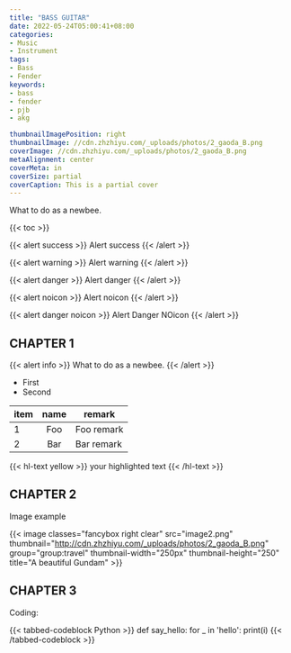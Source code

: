 ```yaml
---
title: "BASS GUITAR"
date: 2022-05-24T05:00:41+08:00
categories:
- Music
- Instrument
tags:
- Bass
- Fender
keywords:
- bass
- fender
- pjb
- akg 

thumbnailImagePosition: right
thumbnailImage: //cdn.zhzhiyu.com/_uploads/photos/2_gaoda_B.png
coverImage: //cdn.zhzhiyu.com/_uploads/photos/2_gaoda_B.png
metaAlignment: center
coverMeta: in
coverSize: partial
coverCaption: This is a partial cover
---
```

<!-- some more -->
What to do as a newbee.

{{< toc >}}


{{< alert success >}}
Alert success
{{< /alert >}}

{{< alert warning >}}
Alert warning
{{< /alert >}}

{{< alert danger >}}
Alert danger
{{< /alert >}}

{{< alert noicon >}}
Alert noicon
{{< /alert >}}

{{< alert danger noicon >}}
Alert Danger NOicon
{{< /alert >}}



## CHAPTER 1

{{< alert info >}}
What to do as a newbee.
{{< /alert >}}

- First
- Second


| item | name | remark |
| :--- | :---: | --- |
| 1 | Foo | Foo remark |
| 2 | Bar | Bar remark |


{{< hl-text yellow >}}
your highlighted text
{{< /hl-text >}}




## CHAPTER 2

Image example

{{< image classes="fancybox right clear" src="image2.png" thumbnail="http://cdn.zhzhiyu.com/_uploads/photos/2_gaoda_B.png" group="group:travel" thumbnail-width="250px" thumbnail-height="250" title="A beautiful Gundam" >}}




## CHAPTER 3

Coding:

{{< tabbed-codeblock Python >}}
    <!-- tab python -->
def say_hello:
    for _ in 'hello':
        print(i)
    <!-- endtab -->
{{< /tabbed-codeblock >}}

